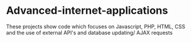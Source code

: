 # Advanced-internet-applications
These projects show code which focuses on Javascript, PHP, HTML, CSS and the use of external API's and database updating/ AJAX requests
